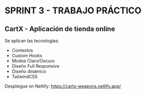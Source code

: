 # SPRINT 3 - TRABAJO PRÁCTICO

## CartX - Aplicación de tienda online

Se aplican las tecnologías:

- Contextos
- Custom Hooks
- Modos Claro/Oscuro
- Diseño Full Responsive
- Diseño dinámico
- TailwindCSS

Despliegue en Netlify: https://cartx-weapons.netlify.app/
